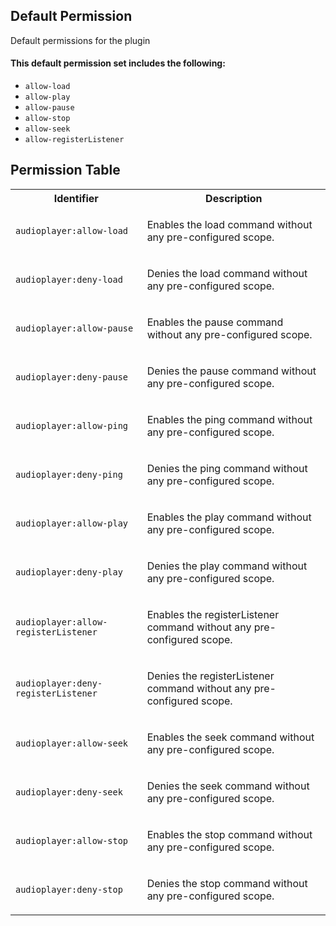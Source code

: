 ## Default Permission

Default permissions for the plugin

#### This default permission set includes the following:

- `allow-load`
- `allow-play`
- `allow-pause`
- `allow-stop`
- `allow-seek`
- `allow-registerListener`

## Permission Table

<table>
<tr>
<th>Identifier</th>
<th>Description</th>
</tr>


<tr>
<td>

`audioplayer:allow-load`

</td>
<td>

Enables the load command without any pre-configured scope.

</td>
</tr>

<tr>
<td>

`audioplayer:deny-load`

</td>
<td>

Denies the load command without any pre-configured scope.

</td>
</tr>

<tr>
<td>

`audioplayer:allow-pause`

</td>
<td>

Enables the pause command without any pre-configured scope.

</td>
</tr>

<tr>
<td>

`audioplayer:deny-pause`

</td>
<td>

Denies the pause command without any pre-configured scope.

</td>
</tr>

<tr>
<td>

`audioplayer:allow-ping`

</td>
<td>

Enables the ping command without any pre-configured scope.

</td>
</tr>

<tr>
<td>

`audioplayer:deny-ping`

</td>
<td>

Denies the ping command without any pre-configured scope.

</td>
</tr>

<tr>
<td>

`audioplayer:allow-play`

</td>
<td>

Enables the play command without any pre-configured scope.

</td>
</tr>

<tr>
<td>

`audioplayer:deny-play`

</td>
<td>

Denies the play command without any pre-configured scope.

</td>
</tr>

<tr>
<td>

`audioplayer:allow-registerListener`

</td>
<td>

Enables the registerListener command without any pre-configured scope.

</td>
</tr>

<tr>
<td>

`audioplayer:deny-registerListener`

</td>
<td>

Denies the registerListener command without any pre-configured scope.

</td>
</tr>

<tr>
<td>

`audioplayer:allow-seek`

</td>
<td>

Enables the seek command without any pre-configured scope.

</td>
</tr>

<tr>
<td>

`audioplayer:deny-seek`

</td>
<td>

Denies the seek command without any pre-configured scope.

</td>
</tr>

<tr>
<td>

`audioplayer:allow-stop`

</td>
<td>

Enables the stop command without any pre-configured scope.

</td>
</tr>

<tr>
<td>

`audioplayer:deny-stop`

</td>
<td>

Denies the stop command without any pre-configured scope.

</td>
</tr>
</table>
